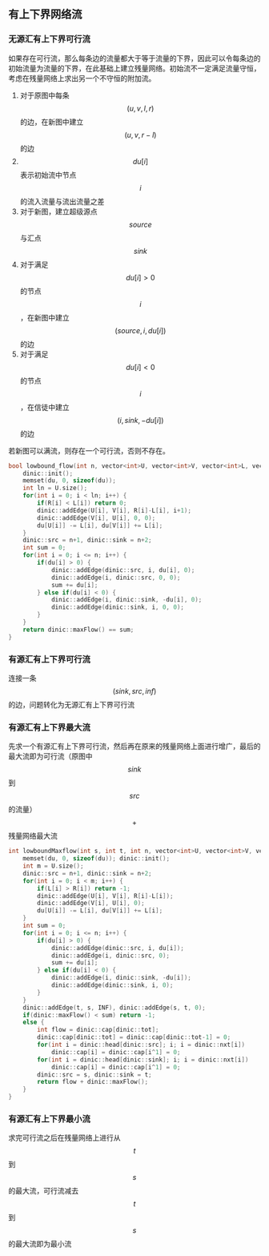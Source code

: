 ## 有上下界网络流

### 无源汇有上下界可行流

如果存在可行流，那么每条边的流量都大于等于流量的下界，因此可以令每条边的初始流量为流量的下界，在此基础上建立残量网络。初始流不一定满足流量守恒，考虑在残量网络上求出另一个不守恒的附加流。

1. 对于原图中每条$$(u, v, l, r)$$的边，在新图中建立$$(u, v, r-l)$$的边
2. $$ du[i] $$表示初始流中节点$$i$$的流入流量与流出流量之差
3. 对于新图，建立超级源点$$source$$与汇点$$sink$$
4. 对于满足$$du[i] > 0$$的节点$$i$$，在新图中建立$$(source, i, du[i])$$的边
5. 对于满足$$du[i] < 0$$的节点$$i$$，在信徒中建立$$(i, sink, -du[i])$$的边

若新图可以满流，则存在一个可行流，否则不存在。

```c++
bool lowbound_flow(int n, vector<int>U, vector<int>V, vector<int>L, vector<int>R) {
    dinic::init();
    memset(du, 0, sizeof(du));
    int ln = U.size();
    for(int i = 0; i < ln; i++) {
        if(R[i] < L[i]) return 0;
        dinic::addEdge(U[i], V[i], R[i]-L[i], i+1);
        dinic::addEdge(V[i], U[i], 0, 0);
        du[U[i]] -= L[i], du[V[i]] += L[i];
    }
    dinic::src = n+1, dinic::sink = n+2;
    int sum = 0;
    for(int i = 0; i <= n; i++) {
        if(du[i] > 0) {
            dinic::addEdge(dinic::src, i, du[i], 0);
            dinic::addEdge(i, dinic::src, 0, 0);
            sum += du[i];
        } else if(du[i] < 0) {
            dinic::addEdge(i, dinic::sink, -du[i], 0);
            dinic::addEdge(dinic::sink, i, 0, 0);
        }
    }
    return dinic::maxFlow() == sum;
}
```

### 有源汇有上下界可行流

连接一条$$(sink, src, inf)$$的边，问题转化为无源汇有上下界可行流

### 有源汇有上下界最大流

先求一个有源汇有上下界可行流，然后再在原来的残量网络上面进行增广，最后的最大流即为可行流（原图中$$sink$$到$$src$$的流量）$$+$$ 残量网络最大流

```c++
int lowboundMaxflow(int s, int t, int n, vector<int>U, vector<int>V, vector<int>L, vector<int>R) {
    memset(du, 0, sizeof(du)); dinic::init();
    int m = U.size();
    dinic::src = n+1, dinic::sink = n+2;
    for(int i = 0; i < m; i++) {
        if(L[i] > R[i]) return -1;
        dinic::addEdge(U[i], V[i], R[i]-L[i]);
        dinic::addEdge(V[i], U[i], 0);
        du[U[i]] -= L[i], du[V[i]] += L[i];
    }
    int sum = 0;
    for(int i = 0; i <= n; i++) {
        if(du[i] > 0) {
            dinic::addEdge(dinic::src, i, du[i]);
            dinic::addEdge(i, dinic::src, 0);
            sum += du[i];
        } else if(du[i] < 0) {
            dinic::addEdge(i, dinic::sink, -du[i]);
            dinic::addEdge(dinic::sink, i, 0);
        }
    }
    dinic::addEdge(t, s, INF), dinic::addEdge(s, t, 0);
    if(dinic::maxFlow() < sum) return -1;
    else {
        int flow = dinic::cap[dinic::tot];
        dinic::cap[dinic::tot] = dinic::cap[dinic::tot-1] = 0;
        for(int i = dinic::head[dinic::src]; i; i = dinic::nxt[i])
            dinic::cap[i] = dinic::cap[i^1] = 0;
        for(int i = dinic::head[dinic::sink]; i; i = dinic::nxt[i])
            dinic::cap[i] = dinic::cap[i^1] = 0;
        dinic::src = s, dinic::sink = t;
        return flow + dinic::maxFlow();
    }
}
```

### 有源汇有上下界最小流

求完可行流之后在残量网络上进行从$$t$$到$$s$$的最大流，可行流减去$$t$$到$$s$$的最大流即为最小流